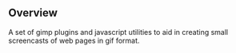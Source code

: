 ## Overview

A set of gimp plugins and javascript utilities to aid in creating
small screencasts of web pages in gif format.


